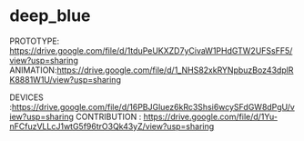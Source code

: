 # deep_blue    
PROTOTYPE: https://drive.google.com/file/d/1tduPeUKXZD7yCivaW1PHdGTW2UFSsFF5/view?usp=sharing
ANIMATION:https://drive.google.com/file/d/1_NHS82xkRYNpbuzBoz43dplRK8881W1U/view?usp=sharing

DEVICES :https://drive.google.com/file/d/16PBJGluez6kRc3Shsi6wcySFdGW8dPgU/view?usp=sharing
CONTRIBUTION : https://drive.google.com/file/d/1Yu-nFCfuzVLLcJ1wtG5f96trO3Qk43yZ/view?usp=sharing
